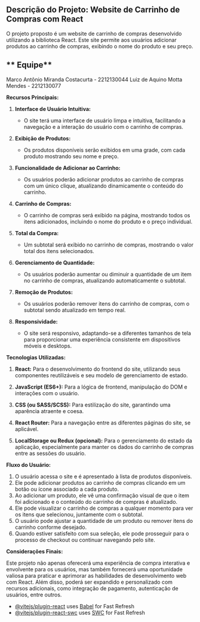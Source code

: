 ## **Descrição do Projeto: Website de Carrinho de Compras com React**

O projeto proposto é um website de carrinho de compras desenvolvido utilizando a biblioteca React. Este site permite aos usuários adicionar produtos ao carrinho de compras, exibindo o nome do produto e seu preço.

## ** Equipe**
Marco Antônio Miranda Costacurta - 2212130044
Luiz de Aquino Motta Mendes - 2212130077

**Recursos Principais:**

1. **Interface de Usuário Intuitiva:**
   - O site terá uma interface de usuário limpa e intuitiva, facilitando a navegação e a interação do usuário com o carrinho de compras.

2. **Exibição de Produtos:**
   - Os produtos disponíveis serão exibidos em uma grade, com cada produto mostrando seu nome e preço.

3. **Funcionalidade de Adicionar ao Carrinho:**
   - Os usuários poderão adicionar produtos ao carrinho de compras com um único clique, atualizando dinamicamente o conteúdo do carrinho.

4. **Carrinho de Compras:**
   - O carrinho de compras será exibido na página, mostrando todos os itens adicionados, incluindo o nome do produto e o preço individual.

5. **Total da Compra:**
   - Um subtotal será exibido no carrinho de compras, mostrando o valor total dos itens selecionados.

6. **Gerenciamento de Quantidade:**
   - Os usuários poderão aumentar ou diminuir a quantidade de um item no carrinho de compras, atualizando automaticamente o subtotal.

7. **Remoção de Produtos:**
   - Os usuários poderão remover itens do carrinho de compras, com o subtotal sendo atualizado em tempo real.

8. **Responsividade:**
   - O site será responsivo, adaptando-se a diferentes tamanhos de tela para proporcionar uma experiência consistente em dispositivos móveis e desktops.

**Tecnologias Utilizadas:**

1. **React:** Para o desenvolvimento do frontend do site, utilizando seus componentes reutilizáveis e seu modelo de gerenciamento de estado.

2. **JavaScript (ES6+):** Para a lógica de frontend, manipulação do DOM e interações com o usuário.

3. **CSS (ou SASS/SCSS):** Para estilização do site, garantindo uma aparência atraente e coesa.

4. **React Router:** Para a navegação entre as diferentes páginas do site, se aplicável.

5. **LocalStorage ou Redux (opcional):** Para o gerenciamento do estado da aplicação, especialmente para manter os dados do carrinho de compras entre as sessões do usuário.

**Fluxo do Usuário:**

1. O usuário acessa o site e é apresentado à lista de produtos disponíveis.
2. Ele pode adicionar produtos ao carrinho de compras clicando em um botão ou ícone associado a cada produto.
3. Ao adicionar um produto, ele vê uma confirmação visual de que o item foi adicionado e o conteúdo do carrinho de compras é atualizado.
4. Ele pode visualizar o carrinho de compras a qualquer momento para ver os itens que selecionou, juntamente com o subtotal.
5. O usuário pode ajustar a quantidade de um produto ou remover itens do carrinho conforme desejado.
6. Quando estiver satisfeito com sua seleção, ele pode prosseguir para o processo de checkout ou continuar navegando pelo site.

**Considerações Finais:**

Este projeto não apenas oferecerá uma experiência de compra interativa e envolvente para os usuários, mas também fornecerá uma oportunidade valiosa para praticar e aprimorar as habilidades de desenvolvimento web com React. Além disso, poderá ser expandido e personalizado com recursos adicionais, como integração de pagamento, autenticação de usuários, entre outros.




- [@vitejs/plugin-react](https://github.com/vitejs/vite-plugin-react/blob/main/packages/plugin-react/README.md) uses [Babel](https://babeljs.io/) for Fast Refresh
- [@vitejs/plugin-react-swc](https://github.com/vitejs/vite-plugin-react-swc) uses [SWC](https://swc.rs/) for Fast Refresh
